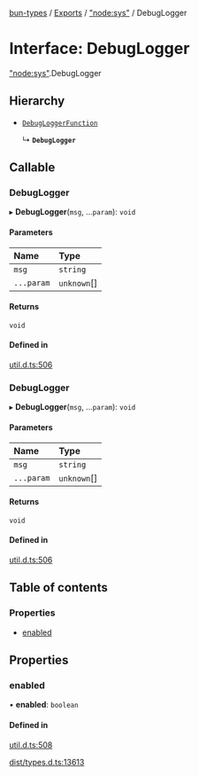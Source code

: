 [bun-types](../README.md) / [Exports](../modules.md) / ["node:sys"](../modules/node_sys_.md) / DebugLogger

# Interface: DebugLogger

["node:sys"](../modules/node_sys_.md).DebugLogger

## Hierarchy

- [`DebugLoggerFunction`](../modules/util_.md#debugloggerfunction)

  ↳ **`DebugLogger`**

## Callable

### DebugLogger

▸ **DebugLogger**(`msg`, ...`param`): `void`

#### Parameters

| Name | Type |
| :------ | :------ |
| `msg` | `string` |
| `...param` | `unknown`[] |

#### Returns

`void`

#### Defined in

[util.d.ts:506](https://github.com/valgaze/bun-types/blob/5e53f27/util.d.ts#L506)

### DebugLogger

▸ **DebugLogger**(`msg`, ...`param`): `void`

#### Parameters

| Name | Type |
| :------ | :------ |
| `msg` | `string` |
| `...param` | `unknown`[] |

#### Returns

`void`

#### Defined in

[util.d.ts:506](https://github.com/valgaze/bun-types/blob/5e53f27/util.d.ts#L506)

## Table of contents

### Properties

- [enabled](node_sys_.DebugLogger.md#enabled)

## Properties

### enabled

• **enabled**: `boolean`

#### Defined in

[util.d.ts:508](https://github.com/valgaze/bun-types/blob/5e53f27/util.d.ts#L508)

[dist/types.d.ts:13613](https://github.com/valgaze/bun-types/blob/5e53f27/dist/types.d.ts#L13613)
